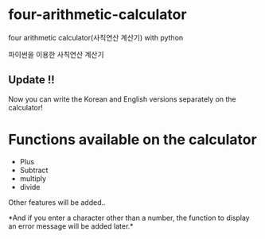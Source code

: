 # four-arithmetic-calculator
four arithmetic calculator(사칙연산 계산기) with python

파이썬을 이용한 사칙연산 계산기

## Update !!
Now you can write the Korean and English versions separately on the calculator!

# Functions available on the calculator
* Plus
* Subtract
* multiply
* divide

Other features will be added..

\*And if you enter a character other than a number, the function to display an error message will be added later.\*
